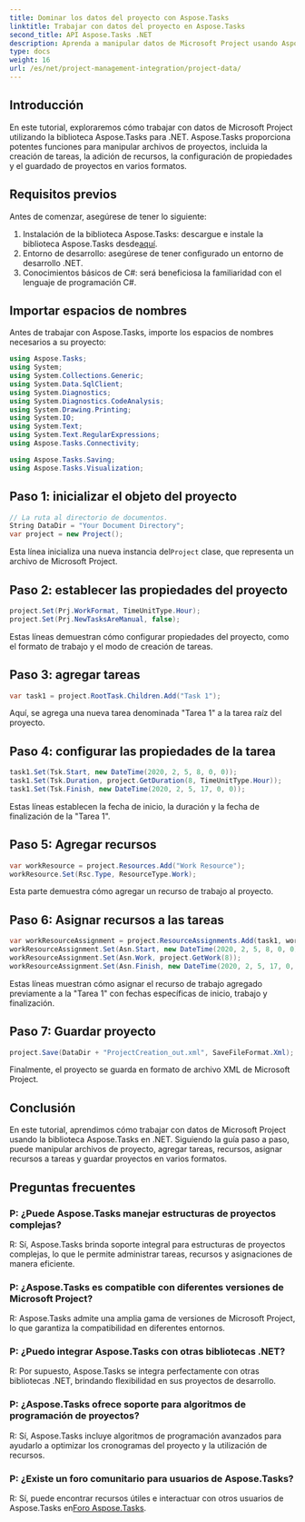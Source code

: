 ```yaml
---
title: Dominar los datos del proyecto con Aspose.Tasks
linktitle: Trabajar con datos del proyecto en Aspose.Tasks
second_title: API Aspose.Tasks .NET
description: Aprenda a manipular datos de Microsoft Project usando Aspose.Tasks en .NET. Cree tareas, agregue recursos y guarde proyectos con facilidad.
type: docs
weight: 16
url: /es/net/project-management-integration/project-data/
---
```

## Introducción
En este tutorial, exploraremos cómo trabajar con datos de Microsoft Project utilizando la biblioteca Aspose.Tasks para .NET. Aspose.Tasks proporciona potentes funciones para manipular archivos de proyectos, incluida la creación de tareas, la adición de recursos, la configuración de propiedades y el guardado de proyectos en varios formatos.
## Requisitos previos
Antes de comenzar, asegúrese de tener lo siguiente:
1.  Instalación de la biblioteca Aspose.Tasks: descargue e instale la biblioteca Aspose.Tasks desde[aquí](https://releases.aspose.com/tasks/net/).
2. Entorno de desarrollo: asegúrese de tener configurado un entorno de desarrollo .NET.
3. Conocimientos básicos de C#: será beneficiosa la familiaridad con el lenguaje de programación C#.

## Importar espacios de nombres
Antes de trabajar con Aspose.Tasks, importe los espacios de nombres necesarios a su proyecto:
```csharp
using Aspose.Tasks;
using System;
using System.Collections.Generic;
using System.Data.SqlClient;
using System.Diagnostics;
using System.Diagnostics.CodeAnalysis;
using System.Drawing.Printing;
using System.IO;
using System.Text;
using System.Text.RegularExpressions;
using Aspose.Tasks.Connectivity;

using Aspose.Tasks.Saving;
using Aspose.Tasks.Visualization;
```

## Paso 1: inicializar el objeto del proyecto
```csharp
// La ruta al directorio de documentos.
String DataDir = "Your Document Directory";
var project = new Project();
```
 Esta línea inicializa una nueva instancia del`Project` clase, que representa un archivo de Microsoft Project.
## Paso 2: establecer las propiedades del proyecto
```csharp
project.Set(Prj.WorkFormat, TimeUnitType.Hour);
project.Set(Prj.NewTasksAreManual, false);
```
Estas líneas demuestran cómo configurar propiedades del proyecto, como el formato de trabajo y el modo de creación de tareas.
## Paso 3: agregar tareas
```csharp
var task1 = project.RootTask.Children.Add("Task 1");
```
Aquí, se agrega una nueva tarea denominada "Tarea 1" a la tarea raíz del proyecto.
## Paso 4: configurar las propiedades de la tarea
```csharp
task1.Set(Tsk.Start, new DateTime(2020, 2, 5, 8, 0, 0));
task1.Set(Tsk.Duration, project.GetDuration(8, TimeUnitType.Hour));
task1.Set(Tsk.Finish, new DateTime(2020, 2, 5, 17, 0, 0));
```
Estas líneas establecen la fecha de inicio, la duración y la fecha de finalización de la "Tarea 1".
## Paso 5: Agregar recursos
```csharp
var workResource = project.Resources.Add("Work Resource");
workResource.Set(Rsc.Type, ResourceType.Work);
```
Esta parte demuestra cómo agregar un recurso de trabajo al proyecto.
## Paso 6: Asignar recursos a las tareas
```csharp
var workResourceAssignment = project.ResourceAssignments.Add(task1, workResource);
workResourceAssignment.Set(Asn.Start, new DateTime(2020, 2, 5, 8, 0, 0));
workResourceAssignment.Set(Asn.Work, project.GetWork(8));
workResourceAssignment.Set(Asn.Finish, new DateTime(2020, 2, 5, 17, 0, 0));
```
Estas líneas muestran cómo asignar el recurso de trabajo agregado previamente a la "Tarea 1" con fechas específicas de inicio, trabajo y finalización.
## Paso 7: Guardar proyecto
```csharp
project.Save(DataDir + "ProjectCreation_out.xml", SaveFileFormat.Xml);
```
Finalmente, el proyecto se guarda en formato de archivo XML de Microsoft Project.

## Conclusión
En este tutorial, aprendimos cómo trabajar con datos de Microsoft Project usando la biblioteca Aspose.Tasks en .NET. Siguiendo la guía paso a paso, puede manipular archivos de proyecto, agregar tareas, recursos, asignar recursos a tareas y guardar proyectos en varios formatos.
## Preguntas frecuentes
### P: ¿Puede Aspose.Tasks manejar estructuras de proyectos complejas?
R: Sí, Aspose.Tasks brinda soporte integral para estructuras de proyectos complejas, lo que le permite administrar tareas, recursos y asignaciones de manera eficiente.
### P: ¿Aspose.Tasks es compatible con diferentes versiones de Microsoft Project?
R: Aspose.Tasks admite una amplia gama de versiones de Microsoft Project, lo que garantiza la compatibilidad en diferentes entornos.
### P: ¿Puedo integrar Aspose.Tasks con otras bibliotecas .NET?
R: Por supuesto, Aspose.Tasks se integra perfectamente con otras bibliotecas .NET, brindando flexibilidad en sus proyectos de desarrollo.
### P: ¿Aspose.Tasks ofrece soporte para algoritmos de programación de proyectos?
R: Sí, Aspose.Tasks incluye algoritmos de programación avanzados para ayudarlo a optimizar los cronogramas del proyecto y la utilización de recursos.
### P: ¿Existe un foro comunitario para usuarios de Aspose.Tasks?
 R: Sí, puede encontrar recursos útiles e interactuar con otros usuarios de Aspose.Tasks en[Foro Aspose.Tasks](https://forum.aspose.com/c/tasks/15).